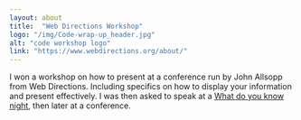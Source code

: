 ```yaml
---
layout: about
title:  "Web Directions Workshop"
logo: "/img/Code-wrap-up_header.jpg"
alt: "code workshop logo"
link: "https://www.webdirections.org/about/"
---
```

I won a workshop on how to present at a conference run by John Allsopp from Web Directions. Including specifics on how to display your information and present effectively. I was then asked to speak at a [What do you know night](/presentations/#a11y-jaws), then later at a conference.
